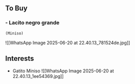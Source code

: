 
## To Buy
### - Lacito negro grande
	(Miniso)
	
![[WhatsApp Image 2025-06-20 at 22.40.13_781524de.jpg]]

## Interests

- Gatito Miniso
![[WhatsApp Image 2025-06-20 at 22.40.13_1ee54369.jpg]]